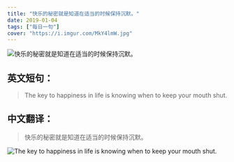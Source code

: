 ```yaml
---
title: "快乐的秘密就是知道在适当的时候保持沉默。"
date: 2019-01-04
tags: ["每日一句"]
cover: "https://i.imgur.com/MkY4lmW.jpg"
---
```


![快乐的秘密就是知道在适当的时候保持沉默。](https://i.imgur.com/FKDP8Rf.jpg)

## 英文短句：
> The key to happiness in life is knowing when to keep your mouth shut.

<!--more-->

## 中文翻译：
> 快乐的秘密就是知道在适当的时候保持沉默。

![The key to happiness in life is knowing when to keep your mouth shut.](https://i.imgur.com/Upf1ONY.jpg)

